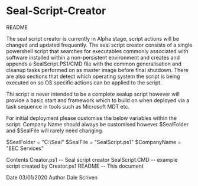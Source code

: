 # Seal-Script-Creator
README

The seal script creator is currently in Alpha stage, script actions will be changed and updated frequently.
The seal script creator consists of a single powershell script that searches for executables commonly 
associated with software installed within a non-persistent environment and creates and appends a SealScript.PS1/CMD
file with the common generalisation and cleanup tasks performed on as master image before final shutdown.
There are also sections that detect which operating system the script is being executed on so OS specific 
actions can be applied to the script. 

Thi script is never intended to be a complete sealup script however will provide a basic start and framework 
which to build on when deployed via a task sequence in tools such as Microsoft MDT etc. 


For initial deployment please customise the below variables within the script. Company Name should always be customised
however $SealFolder and $SealFile will rarely need changing. 

$SealFolder = "C:\Seal"
$SealFile = "SealScript.ps1"
$CompanyName = "EEC Services"


Contents
Creator.ps1 -- Seal script creator 
SealScript.CMD -- example script created by Creator.ps1
README -- This document 

Date 03/01/2020 
Author Dale Scriven


